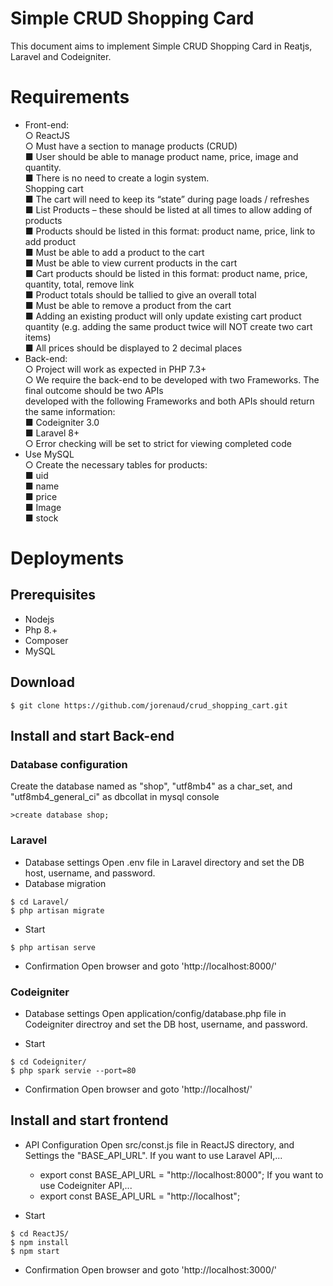 # Simple CRUD Shopping Card
This document aims to implement Simple CRUD Shopping Card in Reatjs, Laravel and Codeigniter.

# Requirements
* Front-end:<br>
	○ ReactJS<br>
	○ Must have a section to manage products (CRUD)<br>
		■ User should be able to manage product name, price, image and quantity.<br>
		■ There is no need to create a login system.<br>
	Shopping cart<br>
		■ The cart will need to keep its “state” during page loads / refreshes<br>
		■ List Products – these should be listed at all times to allow adding of products<br>
		■ Products should be listed in this format: product name, price, link to add product<br>
		■ Must be able to add a product to the cart<br>
		■ Must be able to view current products in the cart<br>
		■ Cart products should be listed in this format: product name, price, quantity, total, remove link<br>
		■ Product totals should be tallied to give an overall total<br>
		■ Must be able to remove a product from the cart<br>
		■ Adding an existing product will only update existing cart product quantity (e.g. adding the same product twice will NOT create two cart items)<br>
		■ All prices should be displayed to 2 decimal places<br>
* Back-end:<br>
	○ Project will work as expected in PHP 7.3+<br>
	○ We require the back-end to be developed with two Frameworks. The final outcome should be two APIs<br> developed with the following Frameworks and both APIs should return the same information:<br>
		■ Codeigniter 3.0<br>
		■ Laravel 8+<br>
	○ Error checking will be set to strict for viewing completed code<br>
* Use MySQL<br>
	○ Create the necessary tables for products:<br>
		■ uid<br>
		■ name<br>
		■ price<br>
		■ Image<br>
		■ stock<br>

# Deployments
## Prerequisites
* Nodejs
* Php 8.+
* Composer
* MySQL

## Download
```
$ git clone https://github.com/jorenaud/crud_shopping_cart.git
```

## Install and start Back-end
### Database configuration
Create the database named as "shop", "utf8mb4" as a char_set, and "utf8mb4_general_ci" as dbcollat in mysql console

```
>create database shop;
```

### Laravel
* Database settings
Open .env file in Laravel directory and set the DB host, username, and password.
* Database migration
```
$ cd Laravel/
$ php artisan migrate

```
* Start
```
$ php artisan serve
```
* Confirmation
Open browser and goto 'http://localhost:8000/'


### Codeigniter
* Database settings
Open application/config/database.php file in Codeigniter directroy and set the DB host, username, and password.

* Start
```
$ cd Codeigniter/
$ php spark servie --port=80
```

* Confirmation
Open browser and goto 'http://localhost/'


## Install and start frontend
* API Configuration
Open src/const.js file in ReactJS directory, and Settings the "BASE_API_URL". 
If you want to use Laravel API,...
	- export const BASE_API_URL = "http://localhost:8000";
If you want to use Codeigniter API,...
	- export const BASE_API_URL = "http://localhost";

* Start
```
$ cd ReactJS/
$ npm install
$ npm start
```

* Confirmation
Open browser and goto 'http://localhost:3000/'

